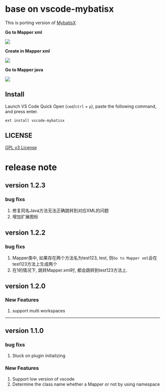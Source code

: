 # base on vscode-mybatisx

This is porting version of [MybatisX](https://gitee.com/baomidou/MybatisX)

**Go to Mapper xml**

![](https://raw.githubusercontent.com/leftstick/vscode-mybatisx/master/images/gotoxml.gif)

**Create in Mapper xml**

![](https://raw.githubusercontent.com/leftstick/vscode-mybatisx/master/images/create.gif)

**Go to Mapper java**

![](https://raw.githubusercontent.com/leftstick/vscode-mybatisx/master/images/gotojava.gif)

## Install

Launch VS Code Quick Open (`cmd`/`ctrl` + `p`), paste the following command, and press enter.

```
ext install vscode-mybatisx
```

## LICENSE

[GPL v3 License](https://raw.githubusercontent.com/leftstick/vscode-mybatisx/master/LICENSE)

# release note

## version 1.2.3

### bug fixs

1. 修复同名Java方法无法正确跳转到对应XML的问题
2. 增加扩展图标

## version 1.2.2

### bug fixs

1. Mapper类中, 如果存在两个方法名为test123, test, 则`Go to Mapper xml`会在test123方法上生成两个
2. 在1的情况下, 跳转Mapper.xml时, 都会跳转到test123方法上.

## version 1.2.0

### New Features

1. support multi workspaces

---

## version 1.1.0

### bug fixs

1. Stuck on plugin initializing

### New Features

1. Support low version of vscode
2. Determine the class name whether a Mapper or not by using namespace
